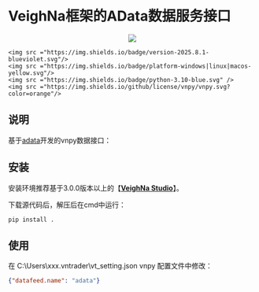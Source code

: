 # VeighNa框架的AData数据服务接口

<p align="center">
  <img src ="https://vnpy.oss-cn-shanghai.aliyuncs.com/vnpy-logo.png"/>
</p>

<p align="center">

    <img src ="https://img.shields.io/badge/version-2025.8.1-blueviolet.svg"/>
    <img src ="https://img.shields.io/badge/platform-windows|linux|macos-yellow.svg"/>
    <img src ="https://img.shields.io/badge/python-3.10-blue.svg" />
    <img src ="https://img.shields.io/github/license/vnpy/vnpy.svg?color=orange"/>

</p>

## 说明

基于[adata](https://github.com/1nchaos/adata)开发的vnpy数据接口：

## 安装

安装环境推荐基于3.0.0版本以上的【[**VeighNa Studio**](https://www.vnpy.com)】。

下载源代码后，解压后在cmd中运行：

```
pip install .
```

## 使用

在 C:\\Users\\xxx.vntrader\vt\_setting.json vnpy 配置文件中修改：

```json
{"datafeed.name": "adata"}
```
